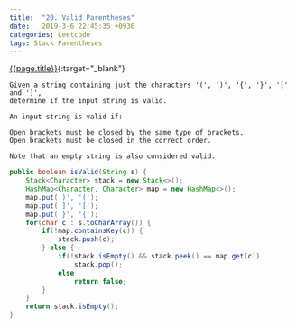 ```yaml
---
title:  "20. Valid Parentheses"
date:   2019-3-6 22:45:35 +0930
categories: Leetcode
tags: Stack Parentheses
---
```


[{{page.title}}](https://leetcode.com/problems/valid-parentheses/){:target="_blank"}

    Given a string containing just the characters '(', ')', '{', '}', '[' and ']',
    determine if the input string is valid.

    An input string is valid if:

    Open brackets must be closed by the same type of brackets.
    Open brackets must be closed in the correct order.

    Note that an empty string is also considered valid.

```java
public boolean isValid(String s) {
    Stack<Character> stack = new Stack<>();
    HashMap<Character, Character> map = new HashMap<>();
    map.put(')', '(');
    map.put(']', '[');
    map.put('}', '{');
    for(char c : s.toCharArray()) {
        if(!map.containsKey(c)) {
            stack.push(c);
        } else {
            if(!stack.isEmpty() && stack.peek() == map.get(c))
                stack.pop();
            else
                return false;
        }
    }
    return stack.isEmpty();
}
```
